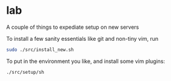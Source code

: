 # lab
A couple of things to expediate setup on new servers

To install a few sanity essentials like git and non-tiny vim, run
```bash
sudo ./src/install_new.sh
```

To put in the environment you like, and install some vim plugins:
```bash
./src/setup/sh
```
